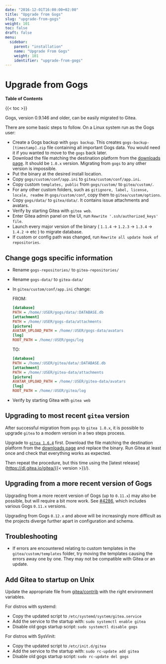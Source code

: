 ```yaml
---
date: "2016-12-01T16:00:00+02:00"
title: "Upgrade from Gogs"
slug: "upgrade-from-gogs"
weight: 101
toc: false
draft: false
menu:
  sidebar:
    parent: "installation"
    name: "Upgrade From Gogs"
    weight: 101
    identifier: "upgrade-from-gogs"
---
```


# Upgrade from Gogs

**Table of Contents**

{{< toc >}}

Gogs, version 0.9.146 and older, can be easily migrated to Gitea.

There are some basic steps to follow. On a Linux system run as the Gogs user:

* Create a Gogs backup with `gogs backup`. This creates `gogs-backup-[timestamp].zip` file
  containing all important Gogs data. You would need it if you wanted to move to the `gogs` back later.
* Download the file matching the destination platform from the [downloads page](https://dl.gitea.io/gitea/).
 It should be `1.0.x` version. Migrating from `gogs` to any other version is impossible.
* Put the binary at the desired install location.
* Copy `gogs/custom/conf/app.ini` to `gitea/custom/conf/app.ini`.
* Copy custom `templates, public` from `gogs/custom/` to `gitea/custom/`.
* For any other custom folders, such as `gitignore, label, license, locale, readme` in
  `gogs/custom/conf`, copy them to `gitea/custom/options`.
* Copy `gogs/data/` to `gitea/data/`. It contains issue attachments and avatars.
* Verify by starting Gitea with `gitea web`.
* Enter Gitea admin panel on the UI, run `Rewrite '.ssh/authorized_keys' file`.
* Launch every major version of the binary ( `1.1.4` → `1.2.3` → `1.3.4` → `1.4.2` →  etc ) to migrate database.
* If custom or config path was changed, run `Rewrite all update hook of repositories`.

## Change gogs specific information

* Rename `gogs-repositories/` to `gitea-repositories/`
* Rename `gogs-data/` to `gitea-data/`
* In `gitea/custom/conf/app.ini` change:

  FROM:

  ```ini
  [database]
  PATH = /home/:USER/gogs/data/:DATABASE.db
  [attachment]
  PATH = /home/:USER/gogs-data/attachments
  [picture]
  AVATAR_UPLOAD_PATH = /home/:USER/gogs-data/avatars
  [log]
  ROOT_PATH = /home/:USER/gogs/log
  ```

  TO:

  ```ini
  [database]
  PATH = /home/:USER/gitea/data/:DATABASE.db
  [attachment]
  PATH = /home/:USER/gitea-data/attachments
  [picture]
  AVATAR_UPLOAD_PATH = /home/:USER/gitea-data/avatars
  [log]
  ROOT_PATH = /home/:USER/gitea/log
  ```

* Verify by starting Gitea with `gitea web`

## Upgrading to most recent `gitea` version

After successful migration from `gogs` to `gitea 1.0.x`, it is possible to upgrade `gitea` to a modern version
in a two steps process.

Upgrade to [`gitea 1.6.4`](https://dl.gitea.io/gitea/1.6.4/) first. Download the file matching
the destination platform from the [downloads page](https://dl.gitea.io/gitea/1.6.4/) and replace the binary.
Run Gitea at least once and check that everything works as expected.

Then repeat the procedure, but this time using the [latest release](https://dl.gitea.io/gitea/{{< version >}}/).

## Upgrading from a more recent version of Gogs

Upgrading from a more recent version of Gogs (up to `0.11.x`) may also be possible, but will require a bit more work.
See [#4286](https://github.com/go-gitea/gitea/issues/4286), which includes various Gogs `0.11.x` versions.

Upgrading from Gogs `0.12.x` and above will be increasingly more difficult as the projects diverge further apart in configuration and schema.

## Troubleshooting

* If errors are encountered relating to custom templates in the `gitea/custom/templates`
  folder, try moving the templates causing the errors away one by one. They may not be
  compatible with Gitea or an update.

## Add Gitea to startup on Unix

Update the appropriate file from [gitea/contrib](https://github.com/go-gitea/gitea/tree/main/contrib)
with the right environment variables.

For distros with systemd:

* Copy the updated script to `/etc/systemd/system/gitea.service`
* Add the service to the startup with: `sudo systemctl enable gitea`
* Disable old gogs startup script: `sudo systemctl disable gogs`

For distros with SysVinit:

* Copy the updated script to `/etc/init.d/gitea`
* Add the service to the startup with: `sudo rc-update add gitea`
* Disable old gogs startup script: `sudo rc-update del gogs`

